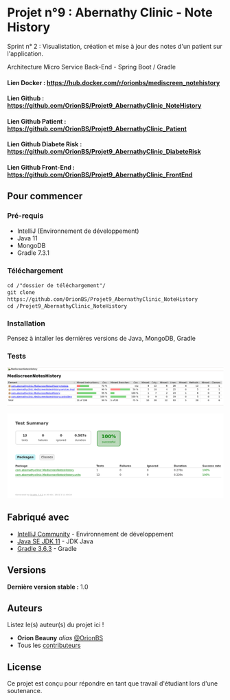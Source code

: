 # Projet n°9 : Abernathy Clinic - Note History

Sprint n° 2 : Visualistation, création et mise à jour des notes d'un patient sur l'application.

Architecture Micro Service Back-End - Spring Boot / Gradle

#### Lien Docker : https://hub.docker.com/r/orionbs/mediscreen_notehistory

#### Lien Github : https://github.com/OrionBS/Projet9_AbernathyClinic_NoteHistory

#### Lien Github Patient : https://github.com/OrionBS/Projet9_AbernathyClinic_Patient
#### Lien Github Diabete Risk : https://github.com/OrionBS/Projet9_AbernathyClinic_DiabeteRisk
#### Lien Github Front-End : https://github.com/OrionBS/Projet9_AbernathyClinic_FrontEnd

## Pour commencer

### Pré-requis

- IntelliJ (Environnement de développement)
- Java 11
- MongoDB
- Gradle 7.3.1

### Téléchargement

```
cd /"dossier de téléchargement"/
git clone https://github.com/OrionBS/Projet9_AbernathyClinic_NoteHistory
cd /Projet9_AbernathyClinic_NoteHistory
```

### Installation

Pensez à intaller les dernières versions de Java, MongoDB, Gradle

### Tests

![img.png](img.png)

![img_1.png](img_1.png)

## Fabriqué avec

* [IntelliJ Community](https://www.jetbrains.com/idea/download/#section=windows) - Environnement de développement
* [Java SE JDK 11](https://www.oracle.com/java/technologies/javase-jdk11-downloads.html) - JDK Java
* [Gradle 3.6.3](https://gradle.org/install/) - Gradle

## Versions

**Dernière version stable :** 1.0

## Auteurs
Listez le(s) auteur(s) du projet ici !
* **Orion Beauny** _alias_ [@OrionBS](https://github.com/OrionBS)
* Tous les [contributeurs](https://github.com/OrionBS/Projet9_AbernathyClinic_NoteHistory/contributors)

## License

Ce projet est conçu pour répondre en tant que travail d'étudiant lors d'une soutenance.
